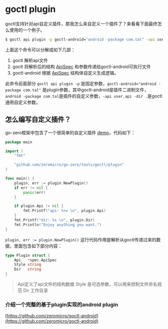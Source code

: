 # goctl plugin

goctl支持针对api自定义插件，那我怎么来自定义一个插件了？来看看下面最终怎么使用的一个例子。


```bash
$ goctl api plugin -p goctl-android="android -package com.tal" -api user.api -dir .
```
上面这个命令可以分解成如下几部：

1. goctl 解析api文件
1. goctl 将解析后的结构 [ApiSpec](https://github.com/zeromicro/go-zero/blob/16bfb1b7be2db014348b6be9a0e0abe0f765cd38/tools/goctl/api/spec/spec.go) 和参数传递给goctl-android可执行文件
1. goctl-android 根据 [ApiSpec](https://github.com/zeromicro/go-zero/blob/16bfb1b7be2db014348b6be9a0e0abe0f765cd38/tools/goctl/api/spec/spec.go) 结构体自定义生成逻辑。



此命令前面部分 `goctl api plugin -p` 是固定参数，`goctl-android="android -package com.tal"` 是plugin参数，其中goctl-android是插件二进制文件，`android -package com.tal`是插件的自定义参数，`-api user.api -dir .`是goctl通用自定义参数。
## 怎么编写自定义插件？


go-zero框架中包含了一个很简单的自定义插件 [demo](https://github.com/zeromicro/go-zero/blob/master/tools/goctl/plugin/demo/goctlplugin.go)，代码如下：
```go
package main

import (
	"fmt"

	"github.com/zeromicro/go-zero/tools/goctl/plugin"
)

func main() {
	plugin, err := plugin.NewPlugin()
	if err != nil {
		panic(err)
	}

	if plugin.Api != nil {
		fmt.Printf("api: %+v \n", plugin.Api)
	}
	fmt.Printf("dir: %s \n", plugin.Dir)
	fmt.Println("Enjoy anything you want.")
}

```


`plugin, err := plugin.NewPlugin()` 这行代码作用是解析从goctl传递过来的数据，里面包含如下部分内容：
```go
type Plugin struct {
	Api   *spec.ApiSpec
	Style string
	Dir   string
}
```
> Api定义了api文件的结构数据
> Style 是可选参数，可以用来控制文件命名规范
> Dir 工作目录



### 介绍一个完整的基于plugin实现的android plugin


[https://github.com/zeromicro/goctl-android](https://github.com/zeromicro/goctl-android)


<Vssue title="goctlplugin" />
